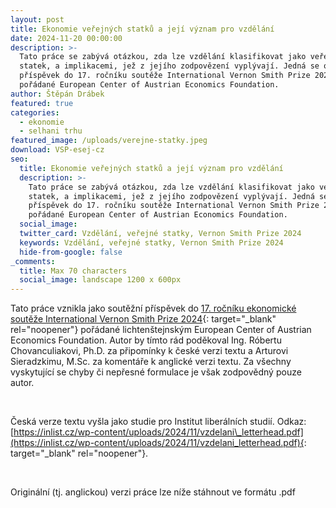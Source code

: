 ```yaml
---
layout: post
title: Ekonomie veřejných statků a její význam pro vzdělání
date: 2024-11-20 00:00:00
description: >-
  Tato práce se zabývá otázkou, zda lze vzdělání klasifikovat jako veřejný
  statek, a implikacemi, jež z jejího zodpovězení vyplývají. Jedná se o
  příspěvek do 17. ročníku soutěže International Vernon Smith Prize 2024,
  pořádané European Center of Austrian Economics Foundation.
author: Štěpán Drábek
featured: true
categories:
  - ekonomie
  - selhani trhu
featured_image: /uploads/verejne-statky.jpeg
download: VSP-esej-cz
seo:
  title: Ekonomie veřejných statků a její význam pro vzdělání
  description: >-
    Tato práce se zabývá otázkou, zda lze vzdělání klasifikovat jako veřejný
    statek, a implikacemi, jež z jejího zodpovězení vyplývají. Jedná se o
    příspěvek do 17. ročníku soutěže International Vernon Smith Prize 2024,
    pořádané European Center of Austrian Economics Foundation.
  social_image:
  twitter_card: Vzdělání, veřejné statky, Vernon Smith Prize 2024
  keywords: Vzdělání, veřejné statky, Vernon Smith Prize 2024
  hide-from-google: false
_comments:
  title: Max 70 characters
  social_image: landscape 1200 x 600px
---
```

Tato práce vznikla jako soutěžní příspěvek do [17\. ročníku ekonomické soutěže International Vernon Smith Prize 2024](https://ecaef.org/vernon-smith-prize-essay-competition/who-gains-from-education/){: target="_blank" rel="noopener"} pořádané lichtenštejnským European Center of Austrian Economics Foundation. Autor by tímto rád poděkoval Ing. Róbertu Chovanculiakovi, Ph.D. za připomínky k české verzi textu a Arturovi Sieradzkimu, M.Sc. za komentáře k anglické verzi textu. Za všechny vyskytující se chyby či nepřesné formulace je však zodpovědný pouze autor.

&nbsp;

Česká verze textu vyšla jako studie pro Institut liberálních studií. Odkaz: [https://inlist.cz/wp-content/uploads/2024/11/vzdelani\_letterhead.pdf](https://inlist.cz/wp-content/uploads/2024/11/vzdelani_letterhead.pdf){: target="_blank" rel="noopener"}.

&nbsp;

Originální (tj. anglickou) verzi práce lze níže stáhnout ve formátu .pdf